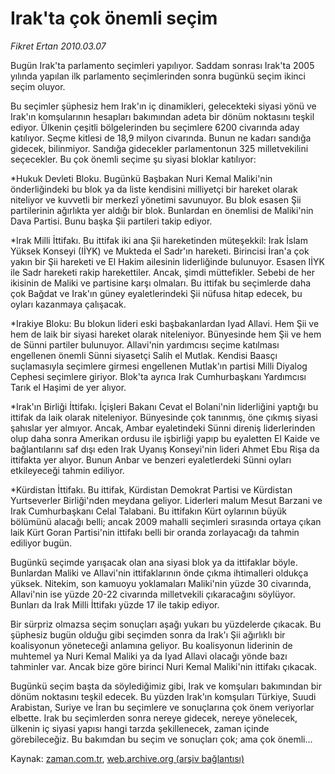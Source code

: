 # Irak'ta çok önemli seçim

*Fikret Ertan 2010.03.07*

<tr><td class="metin" colspan="2" style="padding-top: 20px; padding-left: 5px; ">Bugün Irak'ta parlamento seçimleri yapılıyor. Saddam sonrası Irak'ta 2005 yılında yapılan ilk parlamento seçimlerinden sonra bugünkü seçim ikinci seçim oluyor.</td></tr><tr><td class="metin" colspan="2" style="padding-top: 20px; padding-left: 5px; "><p>Bu seçimler şüphesiz hem Irak'ın iç dinamikleri, gelecekteki siyasi yönü ve Irak'ın komşularının hesapları bakımından adeta bir dönüm noktasını teşkil ediyor. Ülkenin çeşitli bölgelerinden bu seçimlere 6200 civarında aday katılıyor. Seçme kitlesi de 18,9 milyon civarında. Bunun ne kadarı sandığa gidecek, bilinmiyor. Sandığa gidecekler parlamentonun 325 milletvekilini seçecekler. Bu çok önemli seçime şu siyasi bloklar katılıyor:
<p>*Hukuk Devleti Bloku. Bugünkü Başbakan Nuri Kemal Maliki'nin önderliğindeki bu blok ya da liste kendisini milliyetçi bir hareket olarak niteliyor ve kuvvetli bir merkezî yönetimi savunuyor. Bu blok esasen Şii partilerinin ağırlıkta yer aldığı bir blok. Bunlardan en önemlisi de Maliki'nin Dava Partisi. Bunu başka Şii partileri takip ediyor.
<p>*Irak Milli İttifakı. Bu ittifak iki ana Şii hareketinden müteşekkil: Irak İslam Yüksek Konseyi (IİYK) ve Mukteda el Sadr'ın hareketi. Birincisi İran'a çok yakın bir Şii hareketi ve El Hakim ailesinin liderliğinde bulunuyor. Esasen IİYK ile Sadr hareketi rakip harekettiler. Ancak, şimdi müttefikler. Sebebi de her ikisinin de Maliki ve partisine karşı olmaları. Bu ittifak bu seçimlerde daha çok Bağdat ve Irak'ın güney eyaletlerindeki Şii nüfusa hitap edecek, bu oyları kazanmaya çalışacak.
<p>*Irakiye Bloku: Bu blokun lideri eski başbakanlardan Iyad Allavi. Hem Şii ve hem de laik bir siyasi hareket olarak niteleniyor. Bünyesinde hem Şii ve hem de Sünni partiler bulunuyor. Allavi'nin yardımcısı seçime katılması engellenen önemli Sünni siyasetçi Salih el Mutlak. Kendisi Baasçı suçlamasıyla seçimlere girmesi engellenen Mutlak'ın partisi Milli Diyalog Cephesi seçimlere giriyor. Blok'ta ayrıca Irak Cumhurbaşkanı Yardımcısı Tarık el Haşimi de yer alıyor.
<p>*Irak'ın Birliği İttifakı. İçişleri Bakanı Cevat el Bolani'nin liderliğini yaptığı bu ittifak da laik olarak niteleniyor. Bünyesinde çok tanınmış, öne çıkmış siyasi şahıslar yer almıyor. Ancak, Ambar eyaletindeki Sünni direniş liderlerinden olup daha sonra Amerikan ordusu ile işbirliği yapıp bu eyaletten El Kaide ve bağlantılarını saf dışı eden Irak Uyanış Konseyi'nin lideri Ahmet Ebu Rişa da ittifakta yer alıyor. Bunun Anbar ve benzeri eyaletlerdeki Sünni oyları etkileyeceği tahmin ediliyor.
<p>*Kürdistan İttifakı. Bu ittifak, Kürdistan Demokrat Partisi ve Kürdistan Yurtseverler Birliği'nden meydana geliyor. Liderleri malum Mesut Barzani ve Irak Cumhurbaşkanı Celal Talabani. Bu ittifakın Kürt oylarının büyük bölümünü alacağı belli; ancak 2009 mahalli seçimleri sırasında ortaya çıkan laik Kürt Goran Partisi'nin ittifakı belli bir oranda zorlayacağı da tahmin ediliyor bugün.
<p>Bugünkü seçimde yarışacak olan ana siyasi blok ya da ittifaklar böyle. Bunlardan Maliki ve Allavi'nin ittifaklarının önde çıkma ihtimalleri oldukça yüksek. Nitekim, son kamuoyu yoklamaları Maliki'nin yüzde 30 civarında, Allavi'nin ise yüzde 20-22 civarında milletvekili çıkaracağını söylüyor. Bunları da Irak Milli İttifakı yüzde 17 ile takip ediyor.
<p>Bir sürpriz olmazsa seçim sonuçları aşağı yukarı bu yüzdelerde çıkacak. Bu şüphesiz bugün olduğu gibi seçimden sonra da Irak'ı Şii ağırlıklı bir koalisyonun yöneteceği anlamına geliyor. Bu koalisyonun liderinin de muhtemel ya Nuri Kemal Maliki ya da Iyad Allavi olacağı yönde bazı tahminler var. Ancak bize göre birinci Nuri Kemal Maliki'nin ittifakı çıkacak.
<p>Bugünkü seçim başta da söylediğimiz gibi, Irak ve komşuları bakımından bir dönüm noktasını teşkil edecek. Bu yüzden Irak'ın komşuları Türkiye, Suudi Arabistan, Suriye ve İran bu seçimlere ve sonuçlarına çok önem veriyorlar elbette. Irak bu seçimlerden sonra nereye gidecek, nereye yönelecek, ülkenin iç siyasi yapısı hangi tarzda şekillenecek, zaman içinde görebileceğiz. Bu bakımdan bu seçim ve sonuçları çok; ama çok önemli...<br/></p></p></p></p></p></p></p></p></p></td></tr>

Kaynak: [zaman.com.tr](http://zaman.com.tr/yazar.do?yazino=958825), [web.archive.org (arşiv bağlantısı)](http://web.archive.org/web/20100314210251/http://www.zaman.com.tr:80/yazar.do?yazino=958825)
